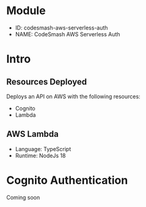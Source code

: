 # Module

- ID: codesmash-aws-serverless-auth
- NAME: CodeSmash AWS Serverless Auth

# Intro

## Resources Deployed

Deploys an API on AWS with the following resources:

- Cognito
- Lambda

## AWS Lambda

- Language: TypeScript
- Runtime: NodeJs 18

# Cognito Authentication

Coming soon
